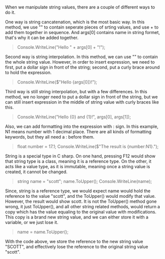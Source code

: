 When we manipulate string values, there are a couple of different ways to do it.

One way is string cancatenation, which is the most basic way.
In this method, we use "" to contain seperate pieces of srting values, and use + to add them together in sequence.  And args[0] contains name in string formet, that's why it can be added together.
>Console.WriteLine("Hello " + args[0] + "!");

Second way is string interpolation.
In this method, we can use "" to contain the whole string value. However, in order to insert expression, we need to first, put a dollar sign in front of the string; second, put a curly brace around to hold the expression.
>Console.WriteLine($"Hello {args[0]}!");

Third way is still string interpolation, but with a few differences.
In this method, we no longer need to put a dollar sign in front of the string, but we can still insert expression in the middle of string value with curly braces like this.
>Console.WriteLine("Hello {0} and {1}!", args[0], args[1]);

Also, we can add formatting into the expression with : sign. In this example, N1 means number with 1 decimal place. There are all kinds of formatting keywords, but they all need a : before them.
>float number = 17.1;
>Console.WriteLine($"The result is {number:N1}.");

String is a special type in C sharp. On one hand, pressing F12 would show that string type is a class, meaning it is a reference type. On the other, it acts like a value type, as it is immutable, meaning once a string value is created, it cannot be changed.

>string name = "scott";
>name.ToUpper();
>Console.WriteLine(name);

Since, string is a reference type, we would expect name would hold the reference to the value "scott", and the ToUpper() would modify that value.
However, the result would show scott. It is not the ToUpper() method gone wrong, it just ToUpper(), and all other string related methods, would return a copy which has the value equaling to the original value with modifications. This copy is a brand new string value, and we can either store it with a variable, or we just lose it.

>name = name.ToUpper();

With the code above, we store the reference to the new string value "SCOTT", and effectively lose the reference to the original string value "scott".

